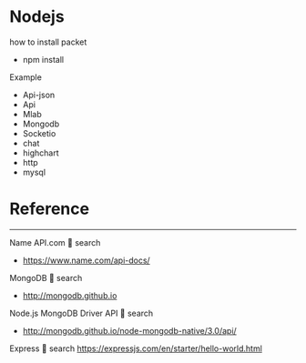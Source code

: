 # Nodejs

how to install packet 

- npm install 

Example
- Api-json	
- Api
- Mlab	
- Mongodb	
- Socketio
- chat	
- highchart
- http	
- mysql

# Reference
-----------------------------------------
Name API.com 
🔎 search
- https://www.name.com/api-docs/

MongoDB
🔎 search
- http://mongodb.github.io

Node.js MongoDB Driver API
🔎 search
- http://mongodb.github.io/node-mongodb-native/3.0/api/

Express
🔎 search
https://expressjs.com/en/starter/hello-world.html
